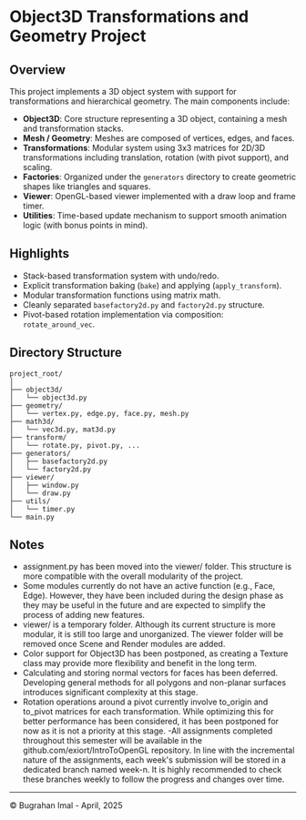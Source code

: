 # Object3D Transformations and Geometry Project

## Overview

This project implements a 3D object system with support for transformations and hierarchical geometry. The main components include:

- **Object3D**: Core structure representing a 3D object, containing a mesh and transformation stacks.
- **Mesh / Geometry**: Meshes are composed of vertices, edges, and faces.
- **Transformations**: Modular system using 3x3 matrices for 2D/3D transformations including translation, rotation (with pivot support), and scaling.
- **Factories**: Organized under the `generators` directory to create geometric shapes like triangles and squares.
- **Viewer**: OpenGL-based viewer implemented with a draw loop and frame timer.
- **Utilities**: Time-based update mechanism to support smooth animation logic (with bonus points in mind).

## Highlights

- Stack-based transformation system with undo/redo.
- Explicit transformation baking (`bake`) and applying (`apply_transform`).
- Modular transformation functions using matrix math.
- Cleanly separated `basefactory2d.py` and `factory2d.py` structure.
- Pivot-based rotation implementation via composition: `rotate_around_vec`.

## Directory Structure

```
project_root/
│
├── object3d/
│   └── object3d.py
├── geometry/
│   └── vertex.py, edge.py, face.py, mesh.py
├── math3d/
│   └── vec3d.py, mat3d.py
├── transform/
│   └── rotate.py, pivot.py, ...
├── generators/
│   ├── basefactory2d.py
│   └── factory2d.py
├── viewer/
│   ├── window.py
│   └── draw.py
├── utils/
│   └── timer.py
└── main.py
```

## Notes

- assignment.py has been moved into the viewer/ folder. This structure is more compatible with the overall modularity of the project.
- Some modules currently do not have an active function (e.g., Face, Edge). However, they have been included during the design phase as they may be useful in the future and are expected to simplify the process of adding new features.
- viewer/ is a temporary folder. Although its current structure is more modular, it is still too large and unorganized. The viewer folder will be removed once Scene and Render modules are added.
- Color support for Object3D has been postponed, as creating a Texture class may provide more flexibility and benefit in the long term.
- Calculating and storing normal vectors for faces has been deferred. Developing general methods for all polygons and non-planar surfaces introduces significant complexity at this stage.
- Rotation operations around a pivot currently involve to_origin and to_pivot matrices for each transformation. While optimizing this for better performance has been considered, it has been postponed for now as it is not a priority at this stage.
-All assignments completed throughout this semester will be available in the github.com/exiort/IntroToOpenGL repository. In line with the incremental nature of the assignments, each week's submission will be stored in a dedicated branch named week-n. It is highly recommended to check these branches weekly to follow the progress and changes over time.

---

© Bugrahan Imal - April, 2025
